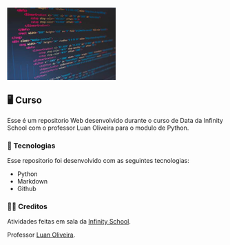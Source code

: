 <p>
 <img src="./arquivos/bg.jpg" alt="foto de programação em python" width="50%" />
</p>

## 🖥️ Curso

Esse é um repositorio Web desenvolvido durante o curso de Data da Infinity School com o professor Luan Oliveira para o modulo de Python.

### 🔎 Tecnologias

Esse repositorio foi desenvolvido com as seguintes tecnologias:

- Python
- Markdown
- Github

### 🧑‍💻 Creditos

Atividades feitas em sala da [Infinity School](https://infinityschool.com.br/).

Professor [Luan Oliveira](https://www.linkedin.com/in/luanpdd/).
